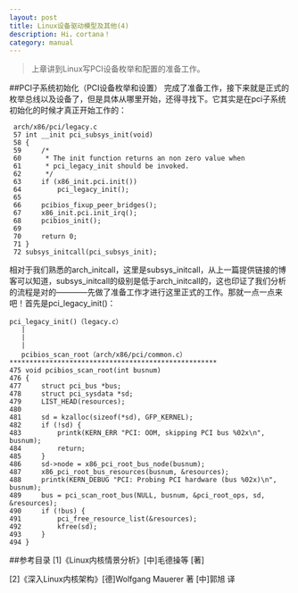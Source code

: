 ```yaml
---
layout: post
title: Linux设备驱动模型及其他(4)
description: Hi，cortana！
category: manual
---
```


>上章讲到Linux写PCI设备枚举和配置的准备工作。

##PCI子系统初始化（PCI设备枚举和设置）
完成了准备工作，接下来就是正式的枚举总线以及设备了，但是具体从哪里开始，还得寻找下。它其实是在pci子系统初始化的时候才真正开始工作的：

	 arch/x86/pci/legacy.c
	 57 int __init pci_subsys_init(void)
	 58 {
	 59     /*
	 60      * The init function returns an non zero value when
	 61      * pci_legacy_init should be invoked.
	 62      */
	 63     if (x86_init.pci.init()) 
	 64         pci_legacy_init();
	 65
	 66     pcibios_fixup_peer_bridges();
	 67     x86_init.pci.init_irq();
	 68     pcibios_init();
	 69
	 70     return 0;
	 71 }
	 72 subsys_initcall(pci_subsys_init);

相对于我们熟悉的arch_initcall，这里是subsys_initcall，从上一篇提供链接的博客可以知道，subsys_initcall的级别是低于arch_initcall的，这也印证了我们分析的流程是对的————先做了准备工作才进行这里正式的工作。那就一点一点来吧！首先是pci_legacy_init()：
	
	pci_legacy_init()（legacy.c）
	   |
	   |
	   |
	   pcibios_scan_root（arch/x86/pci/common.c）
	****************************************************
	475 void pcibios_scan_root(int busnum)
	476 {   
	477     struct pci_bus *bus;
	478     struct pci_sysdata *sd;
	479     LIST_HEAD(resources);
	480     
	481     sd = kzalloc(sizeof(*sd), GFP_KERNEL);
	482     if (!sd) {
	483         printk(KERN_ERR "PCI: OOM, skipping PCI bus %02x\n", busnum);
	484         return;
	485     }
	486     sd->node = x86_pci_root_bus_node(busnum);
	487     x86_pci_root_bus_resources(busnum, &resources);
	488     printk(KERN_DEBUG "PCI: Probing PCI hardware (bus %02x)\n", busnum);
	489     bus = pci_scan_root_bus(NULL, busnum, &pci_root_ops, sd, &resources);
	490     if (!bus) {
	491         pci_free_resource_list(&resources);
	492         kfree(sd);
	493     } 
	494 } 


##参考目录
[1]《Linux内核情景分析》[中]毛德操等 [著]

[2]《深入Linux内核架构》[德]Wolfgang Mauerer 著 [中]郭旭 译



